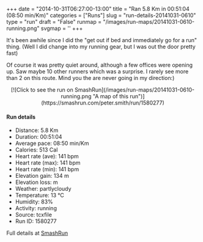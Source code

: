 +++
date = "2014-10-31T06:27:00-13:00"
title = "Ran 5.8 Km in 00:51:04 (08:50 min/Km)"
categories = ["Runs"]
slug = "run-details-20141031-0610"
type = "run"
draft = "False"
runmap = "/images/run-maps/20141031-0610-running.png"
svgmap = '<polyline points="93 48, 94 48, 99 39, 100 33, 90 30, 81 31, 71 35, 67 36, 63 39, 46 53, 37 61, 28 63, 7 70, 0 66, 1 62, 14 53, 50 31, 65 39, 73 51, 78 52, 81 47, 87 45, 93 48, 97 48, 94 48">'
+++

It's been awhile since I did the "get out if bed and immediately go for a run" thing. (Well I did change into my running gear, but I was out the door pretty fast)

Of course it was pretty quiet around, although a few offices were opening up. Saw maybe 10 other runners which was a surprise. I rarely see more than 2 on this route. Mind you the are never going in my direction:)



<!--more-->

<center>
[![Click to see the run on SmashRun](/images/run-maps/20141031-0610-running.png "A map of this run")](https://smashrun.com/peter.smith/run/1580277)
</center>

#### Run details

* Distance: 5.8 Km
* Duration: 00:51:04
* Average pace: 08:50 min/Km
* Calories: 513 Cal
* Heart rate (ave): 141 bpm
* Heart rate (max): 141 bpm
* Heart rate (min): 141 bpm
* Elevation gain: 134 m
* Elevation loss:  m
* Weather: partlycloudy
* Temperature: 13 &deg;C
* Humidity: 83%
* Activity: running
* Source: tcxfile
* Run ID: 1580277

Full details at [SmashRun](https://smashrun.com/peter.smith/run/1580277)